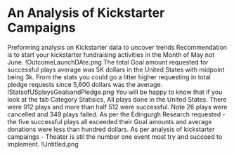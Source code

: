 # An Analysis of Kickstarter Campaigns
Preforming analysis on Kickstarter data to uncover trends
Recommendation is to start your kickstarter fundraising activities in the Month of May not June.
!OutcomeLaunchDAte.png
The total Goal amount requested for successful plays average was 5K dollars in the United States with midpoint being 3k. From the stats you could go a litter higher requesting in total pledge requests since 5,600 dollars was the average.
!StatsofUSplaysGoalsandPledge.png
You will be happy to know that if you look at the tab Category Statisics,  All plays done in the United States. There were 912 plays and more than half 512 were successful.  Note 26 plays were cancelled and 349 plays failed.
As per the Edingurgh Research requested - the five successful plays all exceeded their Goal amounts and average donations were less than hundred dollars.
As per analysis of kickstarter campaings - Theater is stil the number one event most try and succeed to implement. 
!Untitled.png
